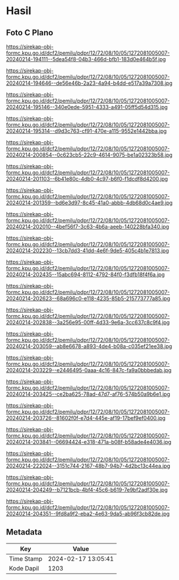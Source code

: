 # Hasil

## Foto C Plano

https://sirekap-obj-formc.kpu.go.id/dcf2/pemilu/pdpr/12/72/08/10/05/1272081005007-20240214-194111--5dea54f8-04b3-466d-bfb1-183d0e464b5f.jpg

https://sirekap-obj-formc.kpu.go.id/dcf2/pemilu/pdpr/12/72/08/10/05/1272081005007-20240214-194646--de56e46b-2a23-4a94-b4dd-e517a39a7308.jpg

https://sirekap-obj-formc.kpu.go.id/dcf2/pemilu/pdpr/12/72/08/10/05/1272081005007-20240214-195146--340e0ede-5951-4333-a491-05ff5d54d315.jpg

https://sirekap-obj-formc.kpu.go.id/dcf2/pemilu/pdpr/12/72/08/10/05/1272081005007-20240214-195314--d9d3c763-cf91-470e-a115-9552e1442bba.jpg

https://sirekap-obj-formc.kpu.go.id/dcf2/pemilu/pdpr/12/72/08/10/05/1272081005007-20240214-200854--0c623cb5-22c9-4614-9075-be1a02323b58.jpg

https://sirekap-obj-formc.kpu.go.id/dcf2/pemilu/pdpr/12/72/08/10/05/1272081005007-20240214-201103--6b41e80c-4db0-4c97-b6f0-f1dcdf8d4200.jpg

https://sirekap-obj-formc.kpu.go.id/dcf2/pemilu/pdpr/12/72/08/10/05/1272081005007-20240214-201359--bd6e3d97-8c45-41a0-abbb-4db68d0c4ae9.jpg

https://sirekap-obj-formc.kpu.go.id/dcf2/pemilu/pdpr/12/72/08/10/05/1272081005007-20240214-202010--4bef56f7-3c63-4b6a-aeeb-140228bfa340.jpg

https://sirekap-obj-formc.kpu.go.id/dcf2/pemilu/pdpr/12/72/08/10/05/1272081005007-20240214-202230--13cb7dd3-41dd-4e6f-9de5-405c4b1e7813.jpg

https://sirekap-obj-formc.kpu.go.id/dcf2/pemilu/pdpr/12/72/08/10/05/1272081005007-20240214-202435--15abc694-8112-4792-84f0-f3dfb18f4f6a.jpg

https://sirekap-obj-formc.kpu.go.id/dcf2/pemilu/pdpr/12/72/08/10/05/1272081005007-20240214-202623--68a696c0-e118-4235-85b5-215773777a85.jpg

https://sirekap-obj-formc.kpu.go.id/dcf2/pemilu/pdpr/12/72/08/10/05/1272081005007-20240214-202838--3a256e95-00ff-4d33-9e6a-3cc637c8c9f4.jpg

https://sirekap-obj-formc.kpu.go.id/dcf2/pemilu/pdpr/12/72/08/10/05/1272081005007-20240214-203059--ab8e6678-a893-4de4-b08a-c035ef21ee38.jpg

https://sirekap-obj-formc.kpu.go.id/dcf2/pemilu/pdpr/12/72/08/10/05/1272081005007-20240214-203229--e2446495-0aaa-4c16-847c-fa9a0bbbedab.jpg

https://sirekap-obj-formc.kpu.go.id/dcf2/pemilu/pdpr/12/72/08/10/05/1272081005007-20240214-203425--ce2ba625-78ad-47d7-af76-574b50a9b6e1.jpg

https://sirekap-obj-formc.kpu.go.id/dcf2/pemilu/pdpr/12/72/08/10/05/1272081005007-20240214-203726--81602f0f-e7d4-445e-af19-17bef9ef0400.jpg

https://sirekap-obj-formc.kpu.go.id/dcf2/pemilu/pdpr/12/72/08/10/05/1272081005007-20240214-203841--06694424-e318-471a-b08f-b58ade4e4036.jpg

https://sirekap-obj-formc.kpu.go.id/dcf2/pemilu/pdpr/12/72/08/10/05/1272081005007-20240214-222024--3151c744-2167-48b7-94b7-4d2bc13c44ea.jpg

https://sirekap-obj-formc.kpu.go.id/dcf2/pemilu/pdpr/12/72/08/10/05/1272081005007-20240214-204249--b7121bcb-4bf4-45c6-b619-7e9bf2adf30e.jpg

https://sirekap-obj-formc.kpu.go.id/dcf2/pemilu/pdpr/12/72/08/10/05/1272081005007-20240214-204351--9fd8a9f2-eba2-4e63-9da5-ab96f3cb82de.jpg


## Metadata

| Key        | Value               |
| ---------- | ------------------- |
| Time Stamp | 2024-02-17 13:05:41 |
| Kode Dapil | 1203                |



